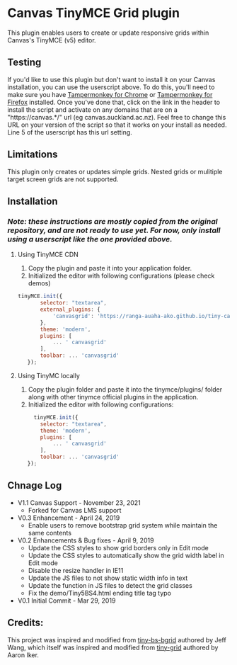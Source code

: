 # Canvas TinyMCE Grid plugin

This plugin enables users to create or update responsive grids within Canvas's TinyMCE (v5) editor.

## Testing

If you'd like to use this plugin but don't want to install it on your Canvas installation, you can use the userscript above. To do this, you'll need to make sure you have [Tampermonkey for Chrome](https://chrome.google.com/webstore/detail/tampermonkey/dhdgffkkebhmkfjojejmpbldmpobfkfo) or [Tampermonkey for Firefox](https://addons.mozilla.org/en-US/firefox/addon/tampermonkey/) installed. Once you've done that, click on the link in the header to install the script and activate on any domains that are on a "https://canvas.*/" url (eg canvas.auckland.ac.nz). Feel free to change this URL on your version of the script so that it works on your install as needed. Line 5 of the userscript has this url setting.

## Limitations

This plugin only creates or updates simple grids. Nested grids or mulitiple target screen grids are not supported.

## Installation

### _Note: these instructions are mostly copied from the original repository, and are not ready to use yet. For now, only install using a userscript like the one provided above._

1. Using TinyMCE CDN

   1. Copy the plugin and paste it into your application folder.
   2. Initialized the editor with following configurations (please check demos)

   ```javascript
   tinyMCE.init({
          selector: "textarea",
          external_plugins: {
              'canvasgrid': 'https://ranga-auaha-ako.github.io/tiny-canvas-grid/src/plugin.js' //local path to plugin.min.js file
          },
          theme: 'modern',
          plugins: [
              ... ' canvasgrid'
          ],
          toolbar: ... 'canvasgrid'
      });
   ```

2. Using TinyMC locally

   1. Copy the plugin folder and paste it into the tinymce/plugins/ folder along with other tinymce official plugins in the application.
   2. Initialized the editor with following configurations:

   ```javascript
        tinyMCE.init({
          selector: "textarea",
          theme: 'modern',
          plugins: [
              ... ' canvasgrid'
          ],
          toolbar: ... 'canvasgrid'
      });
   ```

## Chnage Log

- V1.1 Canvas Support - November 23, 2021
  - Forked for Canvas LMS support
- V0.3 Enhancement - April 24, 2019
  - Enable users to remove bootstrap grid system while maintain the same contents
- V0.2 Enhancements & Bug fixes - April 9, 2019
  - Update the CSS styles to show grid borders only in Edit mode
  - Update the CSS styles to automatically show the grid width label in Edit mode
  - Disable the resize handler in IE11
  - Update the JS files to not show static width info in text
  - Update the function in JS files to detect the grid classes
  - Fix the demo/Tiny5BS4.html ending title tag typo
- V0.1 Initial Commit - Mar 29, 2019

## Credits:

This project was inspired and modified from [tiny-bs-bgrid](https://github.com/jeffhehe/tiny-bs-grid) authored by Jeff Wang, which itself was inspired and modified from [tiny-grid](https://github.com/aaroniker/tiny-grid) authored by Aaron Iker.
